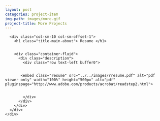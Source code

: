 ```yaml
---
layout: post
categories: project-item
img-path: images/more.gif
project-title: More Projects
---
```





<div class="container-fluid">
  <div class="description"> 
    <div class="row text-left">

      <div class="col-sm-10 col-sm-offset-1">
        <h1 class="title-main-about"> Resume </h1>


        <div class="container-fluid">
          <div class="description"> 
            <div class="row text-left buffer0">


           <embed class="resume" src="../../images/rresume.pdf" alt="pdf viewer only" width="100%" height="500px" alt="pdf" pluginspage="http://www.adobe.com/products/acrobat/readstep2.html">

		
            </div>
          </div>
        </div>
      </div>
    </div>
  </div>
</div>
